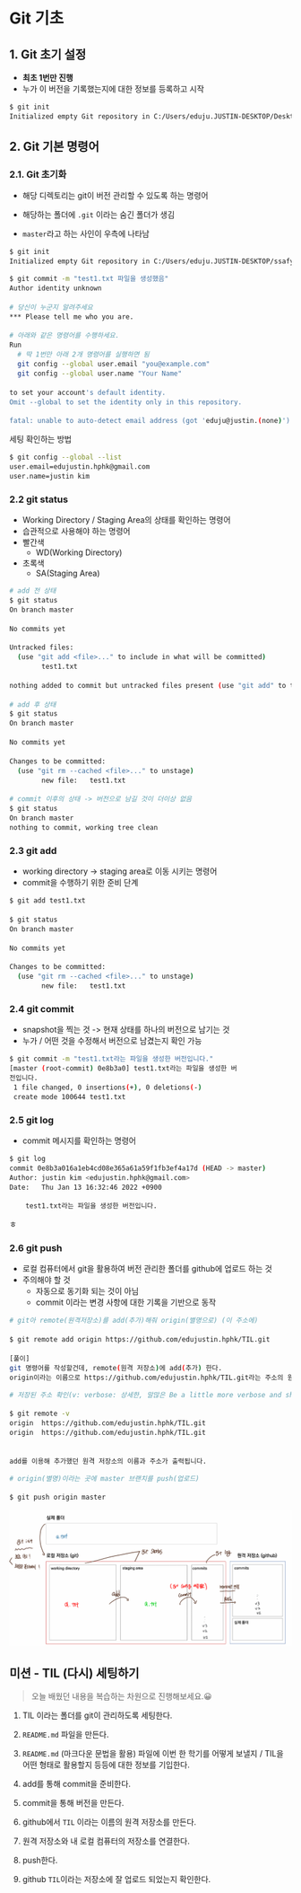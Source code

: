 # Git 기초

## 1. Git 초기 설정

- **최초 1번만 진행**
- 누가 이 버전을 기록했는지에 대한 정보를 등록하고 시작

```bash
$ git init
Initialized empty Git repository in C:/Users/eduju.JUSTIN-DESKTOP/Desktop/TIL/.git/
```





## 2. Git 기본 명령어 

### 2.1. Git 초기화

- 해당 디렉토리는 git이 버전 관리할 수 있도록 하는 명령어

- 해당하는 폴더에 `.git` 이라는 숨긴 폴더가 생김
- `master`라고 하는 사인이 우측에 나타남

```bash
$ git init
Initialized empty Git repository in C:/Users/eduju.JUSTIN-DESKTOP/ssafy7/TIL/.git/
```



```bash
$ git commit -m "test1.txt 파일을 생성했음"
Author identity unknown

# 당신이 누군지 알려주세요
*** Please tell me who you are.

# 아래와 같은 명령어를 수행하세요.
Run
  # 딱 1번만 아래 2개 명령어를 실행하면 됨
  git config --global user.email "you@example.com"      
  git config --global user.name "Your Name"

to set your account's default identity.
Omit --global to set the identity only in this repository.

fatal: unable to auto-detect email address (got 'eduju@justin.(none)')
```



세팅 확인하는 방법

```bash
$ git config --global --list
user.email=edujustin.hphk@gmail.com
user.name=justin kim
```



###  2.2  git status

- Working Directory / Staging Area의 상태를 확인하는 명령어
- 습관적으로 사용해야 하는 명령어
- 빨간색
  - WD(Working Directory)
- 초록색
  - SA(Staging Area)

```bash
# add 전 상태
$ git status
On branch master

No commits yet

Untracked files:
  (use "git add <file>..." to include in what will be committed)
        test1.txt

nothing added to commit but untracked files present (use "git add" to track) 

# add 후 상태
$ git status
On branch master

No commits yet

Changes to be committed:
  (use "git rm --cached <file>..." to unstage)
        new file:   test1.txt
        
# commit 이후의 상태 -> 버전으로 남길 것이 더이상 없음
$ git status
On branch master
nothing to commit, working tree clean
```





### 2.3 git add

- working directory -> staging area로 이동 시키는 명령어
- commit을 수행하기 위한 준비 단계

```bash
$ git add test1.txt

$ git status
On branch master

No commits yet

Changes to be committed:
  (use "git rm --cached <file>..." to unstage)
        new file:   test1.txt
```



### 2.4  git commit 

- snapshot을 찍는 것 -> 현재 상태를 하나의 버전으로 남기는 것 
- 누가 / 어떤 것을 수정해서 버전으로 남겼는지 확인 가능

```bash
$ git commit -m "test1.txt라는 파일을 생성한 버전입니다."     
[master (root-commit) 0e8b3a0] test1.txt라는 파일을 생성한 버 
전입니다.
 1 file changed, 0 insertions(+), 0 deletions(-)
 create mode 100644 test1.txt
```



### 2.5  git log

- commit 메시지를 확인하는 명령어

```bash
$ git log
commit 0e8b3a016a1eb4cd08e365a61a59f1fb3ef4a17d (HEAD -> master)
Author: justin kim <edujustin.hphk@gmail.com>
Date:   Thu Jan 13 16:32:46 2022 +0900

    test1.txt라는 파일을 생성한 버전입니다.
```

ㅎ

### 2.6 git push

- 로컬 컴퓨터에서 git을 활용하여 버전 관리한 폴더를 github에 업로드 하는 것 
- 주의해야 할 것
  - 자동으로 동기화 되는 것이 아님 
  - commit 이라는 변경 사항에 대한 기록을 기반으로 동작


```bash
# git아 remote(원격저장소)를 add(추가)해줘 origin(별명으로) (이 주소에)

$ git remote add origin https://github.com/edujustin.hphk/TIL.git

[풀이]
git 명령어를 작성할건데, remote(원격 저장소)에 add(추가) 한다.
origin이라는 이름으로 https://github.com/edujustin.hphk/TIL.git라는 주소의 원격 저장소를
```

```bash
# 저장된 주소 확인(v: verbose: 상세한, 말많은 Be a little more verbose and show remote url after name.)

$ git remote -v
origin  https://github.com/edujustin.hphk/TIL.git
origin  https://github.com/edujustin.hphk/TIL.git


add를 이용해 추가했던 원격 저장소의 이름과 주소가 출력됩니다.
```

```bash
# origin(별명)이라는 곳에 master 브랜치를 push(업로드)

$ git push origin master
```



![image-20220113185458302](git_intro.assets/image-20220113185458302.png)



## 미션 - TIL (다시) 세팅하기 

> 오늘 배웠던 내용을 복습하는 차원으로 진행해보세요.😀 

1. TIL 이라는 폴더를 git이 관리하도록 세팅한다.
2. `README.md` 파일을 만든다. 
3. `README.md` (마크다운 문법을 활용) 파일에 이번 한 학기를 어떻게 보낼지 / TIL을 어떤 형태로 활용할지 등등에 대한 정보를 기입한다. 
4. add를 통해 commit을 준비한다.
5. commit을 통해 버전을 만든다.
6. github에서 `TIL` 이라는 이름의 원격 저장소를 만든다. 
7. 원격 저장소와 내 로컬 컴퓨터의 저장소를 연결한다.

8. push한다.
9. github `TIL`이라는 저장소에 잘 업로드 되었는지 확인한다.

